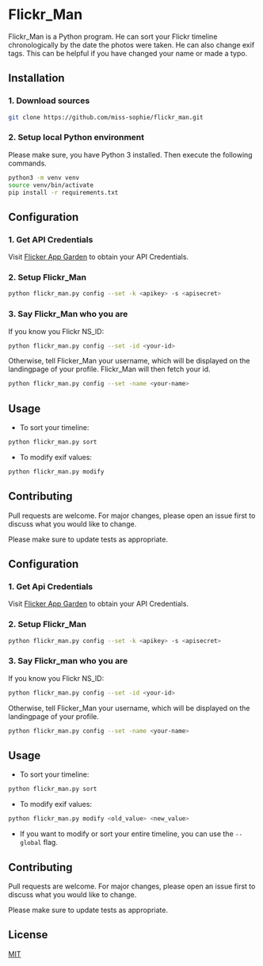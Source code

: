 # Flickr_Man

Flickr_Man is a Python program. He can sort your Flickr timeline chronologically by the date the photos were taken. 
He can also change exif tags. 
This can be helpful if you have changed your name or made a typo.

## Installation

### 1. Download sources
```bash
git clone https://github.com/miss-sophie/flickr_man.git
```

### 2. Setup local Python environment
Please make sure, you have Python 3 installed. Then execute the following commands.
```bash
python3 -m venv venv
source venv/bin/activate
pip install -r requirements.txt
```

## Configuration

### 1. Get API Credentials
Visit [Flicker App Garden](https://www.flickr.com/services/apps/create/) to obtain your API Credentials.

### 2. Setup Flickr_Man
``` bash
python flickr_man.py config --set -k <apikey> -s <apisecret>
```

### 3. Say Flickr_Man who you are
If you know you Flickr NS_ID:
``` bash
python flickr_man.py config --set -id <your-id>
```
Otherwise, tell Flicker_Man your username, which will be displayed on the landingpage of your profile.
Flickr_Man will then fetch your id.
``` bash
python flickr_man.py config --set -name <your-name>
```


## Usage
- To sort your timeline:

```bash
python flickr_man.py sort
```
- To modify exif values:
```bash
python flickr_man.py modify
```

## Contributing
Pull requests are welcome. For major changes, please open an issue first to discuss what you would like to change.

Please make sure to update tests as appropriate.

## Configuration

### 1. Get Api Credentials
Visit [Flicker App Garden](https://www.flickr.com/services/apps/create/) to obtain your API Credentials.

### 2. Setup Flickr_Man
``` bash
python flickr_man.py config --set -k <apikey> -s <apisecret>
```

### 3. Say Flickr_man who you are
If you know you Flickr NS_ID:
``` bash
python flickr_man.py config --set -id <your-id>
```
Otherwise, tell Flicker_Man your username, which will be displayed on the landingpage of your profile.
``` bash
python flickr_man.py config --set -name <your-name>
```

## Usage
- To sort your timeline:

```bash
python flickr_man.py sort
```

- To modify exif values:
```bash
python flickr_man.py modify <old_value> <new_value>
```

- If you want to modify or sort your entire timeline, you can use the `--global` flag.

## Contributing
Pull requests are welcome. For major changes, please open an issue first to discuss what you would like to change.

Please make sure to update tests as appropriate.

## License
[MIT](https://choosealicense.com/licenses/mit/)
